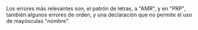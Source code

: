Los errores más relevantes son, el patrón de letras, a "AMR", y en "PRP", también algunos errores de orden, y una declaración que no permite el uso de mayúsculas "nombre".